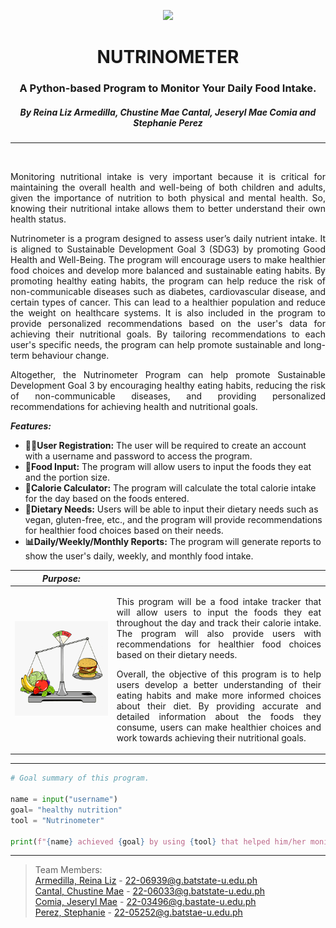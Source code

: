<p align="center">
<img src="https://media.istockphoto.com/id/1132459459/vector/isometric-vector-of-a-nutrition-app-showing-nutrition-facts-and-assisting-in-calories-count.jpg?s=170667a&w=0&k=20&c=vgjj8pX9HajHnRRmMhD98Cx2LWzpqnSkb8vbCnDSExc=" />

<h1 align="center"><strong> NUTRINOMETER </strong></h1>
<h3 align="center"><strong>A Python-based Program to Monitor Your Daily Food Intake. </strong> </h3>
<h5 align='center'> By Reina Liz Armedilla, Chustine Mae  Cantal, Jeseryl Mae  Comia and Stephanie  Perez </h5>

---
<br>
<p align="justify"> Monitoring nutritional intake is very important because it is critical for maintaining the overall health and well-being of both children and adults, given the importance of nutrition to both physical and mental health. So, knowing their nutritional intake allows them to better understand their own health status. </p>

<p align="justify"> Nutrinometer is a program designed to assess user’s daily nutrient intake. It is aligned to Sustainable Development Goal 3 (SDG3) by promoting Good Health and Well-Being. The program will encourage users to make healthier food choices and develop more balanced and sustainable eating habits. By promoting healthy eating habits, the program can help reduce the risk of non-communicable diseases such as diabetes, cardiovascular disease, and certain types of cancer. This can lead to a healthier population and reduce the weight on healthcare systems. It is also included in the program to provide personalized recommendations based on the user's data for achieving their nutritional goals. By tailoring recommendations to each user's specific needs, the program can help promote sustainable and long-term behaviour change.</p>

<p align="justify">Altogether, the Nutrinometer Program can help promote Sustainable Development Goal 3 by encouraging healthy eating habits, reducing the risk of non-communicable diseases, and providing personalized recommendations for achieving health and nutritional goals.</p>

**_Features:_**
- **👩‍💻User Registration:** The user will be required to create an account with a username and password to access the program.
- **🍴Food Input:** The program will allow users to input the foods they eat and the portion size.
- **📲Calorie Calculator:** The program will calculate the total calorie intake for the day based on the foods entered. 
- **🥕Dietary Needs:** Users will be able to input their dietary needs such as vegan, gluten-free, etc., and the program will provide recommendations for healthier food choices based on their needs.<br></li>
- **📊Daily/Weekly/Monthly Reports:** The program will generate reports to show the user's daily, weekly, and monthly food intake.

|_Purpose:_|              |
| -------- |:------------:|
| [![alt text here](/picture2.png)](https://www.clipartkey.com/mpngs/m/14-148392_healthy-food-cartoon-cartoon-healthy-food-junk-food.png) | <p align="justify">This program will be a food intake tracker that will allow users to input the foods they eat throughout the day and track their calorie intake. The program will also provide users with recommendations for healthier food choices based on their dietary needs.</p><p align="justify">Overall, the objective of this program is to help users develop a better understanding of their eating habits and make more informed choices about their diet. By providing accurate and detailed information about the foods they consume, users can make healthier choices and work towards achieving their nutritional goals.</p> |
---

```python
# Goal summary of this program.

name = input("username")
goal= "healthy nutrition"
tool = "Nutrinometer"

print(f"{name} achieved {goal} by using {tool} that helped him/her monitor his/her daily food intake, make healthier food choices, and maintain a well-balanced diet.")
```
---
> Team Members: <br>
[Armedilla, Reina Liz](https://github.com/reinarmedilla) - 22-06939@g.batstate-u.edu.ph <br>
[Cantal, Chustine Mae](https://github.com/chustinecantal) - 22-06033@g.batstate-u.edu.ph <br>
[Comia, Jeseryl Mae](https://github.com/JeserylMae) - 22-03496@g.bastate-u.edu.ph <br>
[Perez, Stephanie](https://github.com/Stephanie017) - 22-05252@g.batstae-u.edu.ph <br>
